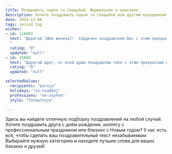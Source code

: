 ```yaml
---
title: Поздравить парня со Свадьбой. Формальное и красивое
description: Хотите поздравить парня со Свадьбой или другим праздником? Наш ИИ создаст незабываемое поздравление, а вы обязательно выделитесь среди других.  
date: 2024-11-08
tags: second tag
wishes:
- id: 116063
  text: "Дорогой [Имя жениха]!  Сердечно поздравляем Вас с этим прекрасным событием – Вашей свадьбой! Желаем Вам и Вашей прекрасной невесте крепкой любви, безграничного счастья,  взаимопонимания и долгих лет совместной жизни, наполненных радостью, гармонией и благополучием.  Пусть ваш семейный очаг всегда будет тёплым и гостеприимным.  Горько!
  "
  rating: "0"
  updated: "null"
- id: 25000
  text: "Дорогой друг, от всей души поздравляю тебя с этим прекрасным днем! Пусть ваша свадьба станет началом новой, счастливой главы в вашей жизни. Желаю вам процветания, любви, которая будет только крепнуть с годами, и взаимопонимания, которое поможет преодолеть любые жизненные трудности. Пусть ваш союз будет крепким, как камень, и светлым, как солнечный луч. Счастья вам, здоровья и благополучия!"
  rating: "0"
  updated: "null"

selectedValues:
  recipients: "parnja"
  holidays: "so-svadboj"
  professions: "ne-vazhno"
  style: "formalnoje"

---
```


Здесь вы найдете отличную подборку поздравлений на любой случай.
Хотите поздравить друга с днём рождения, коллегу с профессиональным праздником или близких с Новым годом? У нас есть всё, чтобы сделать ваш поздравительный текст незабываемым. Выбирайте нужную категорию и находите лучшие слова для ваших близких и друзей!
